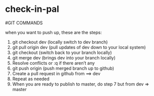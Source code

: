 # check-in-pal

#GIT COMMANDS

when you want to push up, these are the steps:
1. git checkout dev (locally switch to dev branch)
2. git pull origin dev (pull updates of dev down to your local system)
3. git checkout <your branch> (switch back to your branch locally)
4. git merge dev (brings dev into your branch locally)
5. Resolve conflicts or :q if there aren’t any
6. git push origin <your branch> (push merged branch up to github)
7. Create a pull request in github from <your branch> ==> dev
8. Repeat as needed
9. When you are ready to publish to master, do step 7 but from dev => master
